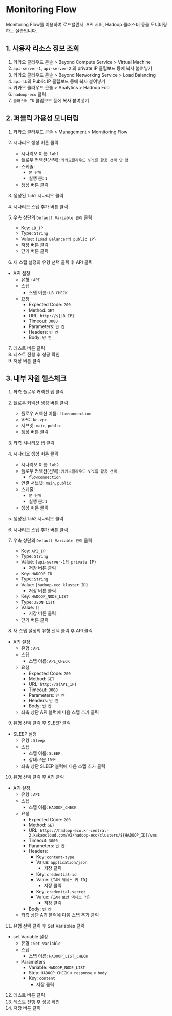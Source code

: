 # Monitoring Flow

Monitoring Flow를 이용하여 로드밸런서, API 서버, Hadoop 클러스터 등을 모니터링하는 실습입니다.

## 1. 사용자 리소스 정보 조회
1. 카카오 클라우드 콘솔 > Beyond Compute Service > Virtual Machine
2. `api-server-1`, `api-server-2` 의 private IP 클립보드 등에 복사 붙여넣기
3. 카카오 클라우드 콘솔 > Beyond Networking Service > Load Balancing
4. `api-lb`의 Public IP 클립보드 등에 복사 붙여넣기
5. 카카오 클라우드 콘솔 > Analytics > Hadoop Eco
6. `hadoop-eco` 클릭
7. `클러스터 ID` 클립보드 등에 복사 붙여넣기

## 2. 퍼블릭 가용성 모니터링
1. 카카오 클라우드 콘솔 > Management > Mornitoring Flow
2. 시나리오 생성 버튼 클릭

   - 시나리오 이름: `lab1`
   - 플로우 커넥션(선택): `카카오클라우드 VPC를 활용 선택 안 함`
   - 스케줄:
      - `분 단위`
      - 실행 분: `1`
   - 생성 버튼 클릭
3. 생성된 `lab1` 시나리오 클릭
4. 시나리오 스텝 추가 버튼 클릭
5. 우측 상단의 `Default Variable 관리` 클릭

   - Key: `LB_IP`
   - Type: `String`
   - Value: `{Load Balancer의 public IP}`
   - 저장 버튼 클릭
   - 닫기 버튼 클릭
6. 새 스탭 설정의 유형 선택 클릭 후 API 클릭
- API 설정
   - 유형 : `API`
   - 스텝
      - 스텝 이름: `LB_CHECK`
   - 요청
      - Expected Code: `200`
      - Method: `GET`
      - URL: `http://${LB_IP}`
      - Timeout: `3000`
      - Parameters: `빈 칸`
      - Headers: `빈 칸`
      - Body: `빈 칸`
7. 테스트 버튼 클릭
8. 테스트 진행 후 성공 확인
9. 저장 버튼 클릭


## 3. 내부 자원 헬스체크
1. 좌측 플로우 커넥션 탭 클릭
2. 플로우 커넥션 생성 버튼 클릭

   - 플로우 커넥션 이름: `flowconnection`
   - VPC: `kc-vpc`
   - 서브넷: `main`, `public`
   - 생성 버튼 클릭
   
3. 좌측 시나리오 탭 클릭
4. 시나리오 생성 버튼 클릭

   - 시나리오 이름: `lab2`
   - 플로우 커넥션(선택): `카카오클라우드 VPC를 활용 선택`
      - `flowconnection`
   - 연결 서브넷: `main`, `public`
   - 스케줄:
      - `분 단위`
      - 실행 분: `1`
   - 생성 버튼 클릭
5. 생성된 `lab2` 시나리오 클릭
6. 시나리오 스텝 추가 버튼 클릭
7. 우측 상단의 `Default Variable 관리` 클릭

   - Key: `API_IP`
   - Type: `String`
   - Value: `{api-server-1의 private IP}`
      - 저장 버튼 클릭
   - Key: `HADOOP_ID`
   - Type: `String`
   - Value: `{hadoop-eco kluster ID}`
      - 저장 버튼 클릭
   - Key: `HADOOP_NODE_LIST`
   - Type: `JSON List`
   - Value: `[]`
      - 저장 버튼 클릭
   - 닫기 버튼 클릭
8. 새 스탭 설정의 유형 선택 클릭 후 API 클릭
- API 설정
   - 유형 : `API`
   - 스텝
      - 스텝 이름: `API_CHECK`
   - 요청
      - Expected Code: `200`
      - Method: `GET`
      - URL: `http://${API_IP}`
      - Timeout: `3000`
      - Parameters: `빈 칸`
      - Headers: `빈 칸`
      - Body: `빈 칸`
   - 좌측 상단 API 블럭에 다음 스텝 추가 클릭
9. 유형 선택 클릭 후 SLEEP 클릭
- SLEEP 설정
   - 유형 : `Sleep`
   - 스텝
      - 스텝 이름: `SLEEP`
      - 상태: `0`분 `10`초
   - 좌측 상단 SLEEP 블럭에 다음 스텝 추가 클릭
10. 유형 선택 클릭 후 API 클릭
- API 설정
   - 유형 : `API`
   - 스텝
      - 스텝 이름: `HADOOP_CHECK`
   - 요청
      - Expected Code: `200`
      - Method: `GET`
      - URL: `https://hadoop-eco.kr-central-2.kakaocloud.com/v2/hadoop-eco/clusters/${HADOOP_ID}/vms`
      - Timeout: `3000`
      - Parameters: `빈 칸`
      - Headers:
         - Key: `content-type`
         - Value: `application/json`
            - 저장 클릭
         - Key: `credential-id`
         - Value: `{IAM 액세스 키 ID}`
            - 저장 클릭
         - Key: `credential-secret`
         - Value: `{IAM 보안 액세스 키}`
            - 저장 클릭
      - Body: `빈 칸`
   - 좌측 상단 API 블럭에 다음 스텝 추가 클릭
11. 유형 선택 클릭 후 Set Variables 클릭
- set Variable 설정
   - 유형 : `Set Variable`
   - 스텝
      - 스텝 이름: `HADOOP_LIST_CHECK`
   - Parameters
      - Variable: `HADOOP_NODE_LIST`
      - Step: `HADOOP_CHECK` > `response` > `body`
      - Key: `content`
         - 저장 클릭
12. 테스트 버튼 클릭
13. 테스트 진행 후 성공 확인
14. 저장 버튼 클릭
